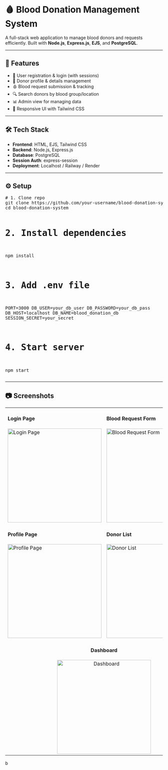 <!DOCTYPE html>
<html lang="en">
<head>
  <meta charset="UTF-8">
  <title>Blood Donation Management System</title>
</head>
<body>

  <h1>🩸 Blood Donation Management System</h1>

  <p>A full-stack web application to manage blood donors and requests efficiently. Built with <strong>Node.js</strong>, <strong>Express.js</strong>, <strong>EJS</strong>, and <strong>PostgreSQL</strong>.</p>

  <hr>

  <h2>🚀 Features</h2>
  <ul>
    <li>🧍 User registration & login (with sessions)</li>
    <li>👤 Donor profile & details management</li>
    <li>🩸 Blood request submission & tracking</li>
    <li>🔍 Search donors by blood group/location</li>
    <li>📊 Admin view for managing data</li>
    <li>🎨 Responsive UI with Tailwind CSS</li>
  </ul>

  <hr>

  <h2>🛠️ Tech Stack</h2>
  <ul>
    <li><strong>Frontend</strong>: HTML, EJS, Tailwind CSS</li>
    <li><strong>Backend</strong>: Node.js, Express.js</li>
    <li><strong>Database</strong>: PostgreSQL</li>
    <li><strong>Session Auth</strong>: express-session</li>
    <li><strong>Deployment</strong>: Localhost / Railway / Render</li>
  </ul>

  <hr>

  <h2>⚙️ Setup</h2>
  <pre>
# 1. Clone repo
git clone https://github.com/your-username/blood-donation-system.git
cd blood-donation-system

# 2. Install dependencies
npm install

# 3. Add .env file
PORT=3000
DB_USER=your_db_user
DB_PASSWORD=your_db_pass
DB_HOST=localhost
DB_NAME=blood_donation_db
SESSION_SECRET=your_secret

# 4. Start server
npm start
  </pre>

  <hr>

  <h2>📷 Screenshots</h2>
  <table>
    <tr>
      <td>
        <h4>Login Page</h4>
        <img src="https://i.postimg.cc/yWMTZd9v/p3.png" width="300" alt="Login Page">
      </td>
      <td>
        <h4>Blood Request Form</h4>
        <img src="https://i.postimg.cc/Xr8KmkPz/p4.png" width="300" alt="Blood Request Form">
      </td>
    </tr>
    <tr>
      <td>
        <h4>Profile Page</h4>
        <img src="https://i.postimg.cc/mt7yNsyR/p5.png" width="300" alt="Profile Page">
      </td>
      <td>
        <h4>Donor List</h4>
        <img src="https://i.postimg.cc/v4ML0N0n/p6.png" width="300" alt="Donor List">
      </td>
    </tr>
    <tr>
      <td colspan="2" style="text-align:center;">
        <h4>Dashboard</h4>
        <img src="https://i.postimg.cc/5H25VFdN/p7.png" width="300" alt="Dashboard">
      </td>
    </tr>
  </table>

</body>
</html>
b
